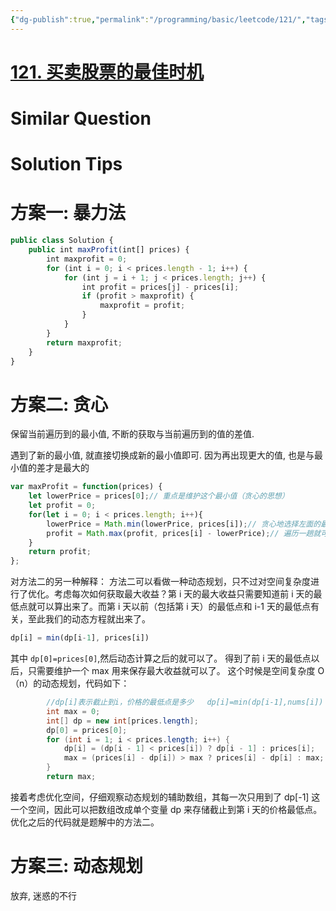 ```yaml
---
{"dg-publish":true,"permalink":"/programming/basic/leetcode/121/","tags":["leetcode/array/traversal","leetcode/greedy-algorithm","leetcode/dp/multi-status","leetcode/unsolved"]}
---
```



# [121. 买卖股票的最佳时机](https://leetcode.cn/problems/best-time-to-buy-and-sell-stock/)

# Similar Question

# Solution Tips

# 方案一: 暴力法

```js
public class Solution {
    public int maxProfit(int[] prices) {
        int maxprofit = 0;
        for (int i = 0; i < prices.length - 1; i++) {
            for (int j = i + 1; j < prices.length; j++) {
                int profit = prices[j] - prices[i];
                if (profit > maxprofit) {
                    maxprofit = profit;
                }
            }
        }
        return maxprofit;
    }
}
```

# 方案二: 贪心

保留当前遍历到的最小值, 不断的获取与当前遍历到的值的差值.

遇到了新的最小值, 就直接切换成新的最小值即可. 因为再出现更大的值, 也是与最小值的差才是最大的

```js
var maxProfit = function(prices) {
    let lowerPrice = prices[0];// 重点是维护这个最小值（贪心的思想） 
    let profit = 0;
    for(let i = 0; i < prices.length; i++){
        lowerPrice = Math.min(lowerPrice, prices[i]);// 贪心地选择左面的最小价格
        profit = Math.max(profit, prices[i] - lowerPrice);// 遍历一趟就可以获得最大利润
    }
    return profit;
};
```

对方法二的另一种解释： 方法二可以看做一种动态规划，只不过对空间复杂度进行了优化。考虑每次如何获取最大收益？第 i 天的最大收益只需要知道前 i 天的最低点就可以算出来了。而第 i 天以前（包括第 i 天）的最低点和 i-1 天的最低点有关，至此我们的动态方程就出来了。

```js
dp[i] = min(dp[i-1], prices[i])
```

其中 `dp[0]=prices[0]`,然后动态计算之后的就可以了。 得到了前 i 天的最低点以后，只需要维护一个 max 用来保存最大收益就可以了。 这个时候是空间复杂度 O（n）的动态规划，代码如下：

```java
        //dp[i]表示截止到i，价格的最低点是多少   dp[i]=min(dp[i-1],nums[i])
        int max = 0;
        int[] dp = new int[prices.length];
        dp[0] = prices[0];
        for (int i = 1; i < prices.length; i++) {
            dp[i] = (dp[i - 1] < prices[i]) ? dp[i - 1] : prices[i];
            max = (prices[i] - dp[i]) > max ? prices[i] - dp[i] : max;
        }
        return max;
```

接着考虑优化空间，仔细观察动态规划的辅助数组，其每一次只用到了 dp[-1] 这一个空间，因此可以把数组改成单个变量 dp 来存储截止到第 i 天的价格最低点。优化之后的代码就是题解中的方法二。

# 方案三: 动态规划

放弃, 迷惑的不行
